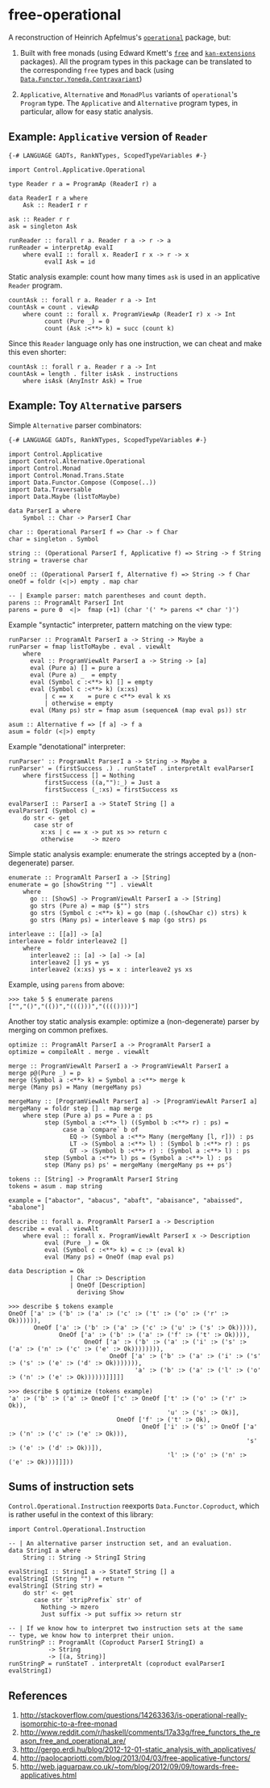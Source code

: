 free-operational
================

A reconstruction of Heinrich Apfelmus's
[`operational`](http://hackage.haskell.org/package/operational)
package, but:

1. Built with free monads (using Edward Kmett's
   [`free`](http://hackage.haskell.org/package/free) and
   [`kan-extensions`](http://hackage.haskell.org/package/kan-extensions)
   packages).  All the program types in this package can be translated
   to the corresponding `free` types and back (using
   [`Data.Functor.Yoneda.Contravariant`](http://hackage.haskell.org/packages/archive/kan-extensions/latest/doc/html/Data-Functor-Yoneda-Contravariant.html))

2. `Applicative`, `Alternative` and `MonadPlus` variants of
   `operational`'s `Program` type.  The `Applicative` and
   `Alternative` program types, in particular, allow for easy static
   analysis.


Example: `Applicative` version of `Reader`
------------------------------------------

    {-# LANGUAGE GADTs, RankNTypes, ScopedTypeVariables #-}

    import Control.Applicative.Operational

    type Reader r a = ProgramAp (ReaderI r) a

    data ReaderI r a where
        Ask :: ReaderI r r

    ask :: Reader r r
    ask = singleton Ask

    runReader :: forall r a. Reader r a -> r -> a
    runReader = interpretAp evalI
        where evalI :: forall x. ReaderI r x -> r -> x
              evalI Ask = id

Static analysis example: count how many times `ask` is used in an
applicative `Reader` program.

    countAsk :: forall r a. Reader r a -> Int
    countAsk = count . viewAp
        where count :: forall x. ProgramViewAp (ReaderI r) x -> Int
              count (Pure _) = 0
              count (Ask :<**> k) = succ (count k)

Since this `Reader` language only has one instruction, we can cheat
and make this even shorter:

    countAsk :: forall r a. Reader r a -> Int
    countAsk = length . filter isAsk . instructions
        where isAsk (AnyInstr Ask) = True


Example: Toy `Alternative` parsers
----------------------------------

Simple `Alternative` parser combinators:

    {-# LANGUAGE GADTs, RankNTypes, ScopedTypeVariables #-}

    import Control.Applicative
    import Control.Alternative.Operational
    import Control.Monad
    import Control.Monad.Trans.State
    import Data.Functor.Compose (Compose(..))
    import Data.Traversable
    import Data.Maybe (listToMaybe)

    data ParserI a where
        Symbol :: Char -> ParserI Char
    
    char :: Operational ParserI f => Char -> f Char
    char = singleton . Symbol
    
    string :: (Operational ParserI f, Applicative f) => String -> f String
    string = traverse char
    
    oneOf :: (Operational ParserI f, Alternative f) => String -> f Char
    oneOf = foldr (<|>) empty . map char
    
    -- | Example parser: match parentheses and count depth.
    parens :: ProgramAlt ParserI Int
    parens = pure 0  <|>  fmap (+1) (char '(' *> parens <* char ')')

Example "syntactic" interpreter, pattern matching on the view type:

    runParser :: ProgramAlt ParserI a -> String -> Maybe a
    runParser = fmap listToMaybe . eval . viewAlt
        where
          eval :: ProgramViewAlt ParserI a -> String -> [a]
          eval (Pure a) [] = pure a
          eval (Pure a) _  = empty
          eval (Symbol c :<**> k) [] = empty
          eval (Symbol c :<**> k) (x:xs) 
              | c == x    = pure c <**> eval k xs
              | otherwise = empty
          eval (Many ps) str = fmap asum (sequenceA (map eval ps)) str
    
    asum :: Alternative f => [f a] -> f a
    asum = foldr (<|>) empty

Example "denotational" interpreter:

    runParser' :: ProgramAlt ParserI a -> String -> Maybe a
    runParser' = (firstSuccess .) . runStateT . interpretAlt evalParserI
        where firstSuccess [] = Nothing
              firstSuccess ((a,""):_) = Just a
              firstSuccess (_:xs) = firstSuccess xs
    
    evalParserI :: ParserI a -> StateT String [] a
    evalParserI (Symbol c) = 
        do str <- get
           case str of
             x:xs | c == x -> put xs >> return c
             otherwise     -> mzero

Simple static analysis example: enumerate the strings accepted by a
(non-degenerate) parser.

    enumerate :: ProgramAlt ParserI a -> [String]
    enumerate = go [showString ""] . viewAlt
        where
          go :: [ShowS] -> ProgramViewAlt ParserI a -> [String]
          go strs (Pure a) = map ($"") strs
          go strs (Symbol c :<**> k) = go (map (.(showChar c)) strs) k
          go strs (Many ps) = interleave $ map (go strs) ps
    
    interleave :: [[a]] -> [a]
    interleave = foldr interleave2 []
        where
          interleave2 :: [a] -> [a] -> [a]
          interleave2 [] ys = ys
          interleave2 (x:xs) ys = x : interleave2 ys xs

Example, using `parens` from above:

    >>> take 5 $ enumerate parens
    ["","()","(())","((()))","(((())))"]

Another toy static analysis example: optimize a (non-degenerate)
parser by merging on common prefixes.

    optimize :: ProgramAlt ParserI a -> ProgramAlt ParserI a
    optimize = compileAlt . merge . viewAlt
    
    merge :: ProgramViewAlt ParserI a -> ProgramViewAlt ParserI a
    merge p@(Pure _) = p
    merge (Symbol a :<**> k) = Symbol a :<**> merge k
    merge (Many ps) = Many (mergeMany ps)
    
    mergeMany :: [ProgramViewAlt ParserI a] -> [ProgramViewAlt ParserI a]
    mergeMany = foldr step [] . map merge
        where step (Pure a) ps = Pure a : ps
              step (Symbol a :<**> l) ((Symbol b :<**> r) : ps) =
                   case a `compare` b of
                     EQ -> (Symbol a :<**> Many (mergeMany [l, r])) : ps
                     LT -> (Symbol a :<**> l) : (Symbol b :<**> r) : ps
                     GT -> (Symbol b :<**> r) : (Symbol a :<**> l) : ps
              step (Symbol a :<**> l) ps = (Symbol a :<**> l) : ps
              step (Many ps) ps' = mergeMany (mergeMany ps ++ ps')

    tokens :: [String] -> ProgramAlt ParserI String 
    tokens = asum . map string
    
    example = ["abactor", "abacus", "abaft", "abaisance", "abaissed", "abalone"]
    
    describe :: forall a. ProgramAlt ParserI a -> Description
    describe = eval . viewAlt
        where eval :: forall x. ProgramViewAlt ParserI x -> Description
              eval (Pure _) = Ok
              eval (Symbol c :<**> k) = c :> (eval k)
              eval (Many ps) = OneOf (map eval ps)
    
    data Description = Ok
                     | Char :> Description
                     | OneOf [Description] 
                       deriving Show

    >>> describe $ tokens example
    OneOf ['a' :> ('b' :> ('a' :> ('c' :> ('t' :> ('o' :> ('r' :> Ok)))))),
           OneOf ['a' :> ('b' :> ('a' :> ('c' :> ('u' :> ('s' :> Ok))))),
                  OneOf ['a' :> ('b' :> ('a' :> ('f' :> ('t' :> Ok)))),
                         OneOf ['a' :> ('b' :> ('a' :> ('i' :> ('s' :> ('a' :> ('n' :> ('c' :> ('e' :> Ok)))))))),
                                OneOf ['a' :> ('b' :> ('a' :> ('i' :> ('s' :> ('s' :> ('e' :> ('d' :> Ok))))))),
                                       'a' :> ('b' :> ('a' :> ('l' :> ('o' :> ('n' :> ('e' :> Ok))))))]]]]]

    >>> describe $ optimize (tokens example)
    'a' :> ('b' :> ('a' :> OneOf ['c' :> OneOf ['t' :> ('o' :> ('r' :> Ok)),
                                                'u' :> ('s' :> Ok)],
                                  OneOf ['f' :> ('t' :> Ok),
                                         OneOf ['i' :> ('s' :> OneOf ['a' :> ('n' :> ('c' :> ('e' :> Ok))),
                                                                      's' :> ('e' :> ('d' :> Ok))]),
                                                'l' :> ('o' :> ('n' :> ('e' :> Ok)))]]]))


Sums of instruction sets
------------------------

`Control.Operational.Instruction` reexports `Data.Functor.Coproduct`,
which is rather useful in the context of this library:

    import Control.Operational.Instruction
    
    -- | An alternative parser instruction set, and an evaluation.
    data StringI a where
        String :: String -> StringI String
    
    evalStringI :: StringI a -> StateT String [] a
    evalStringI (String "") = return ""
    evalStringI (String str) = 
        do str' <- get
           case str `stripPrefix` str' of
             Nothing -> mzero
             Just suffix -> put suffix >> return str
    
    -- | If we know how to interpret two instruction sets at the same
    -- type, we know how to interpret their union.
    runStringP :: ProgramAlt (Coproduct ParserI StringI) a
               -> String
               -> [(a, String)]
    runStringP = runStateT . interpretAlt (coproduct evalParserI evalStringI)


References
----------

1. http://stackoverflow.com/questions/14263363/is-operational-really-isomorphic-to-a-free-monad
2. http://www.reddit.com/r/haskell/comments/17a33g/free_functors_the_reason_free_and_operational_are/
3. http://gergo.erdi.hu/blog/2012-12-01-static_analysis_with_applicatives/
4. http://paolocapriotti.com/blog/2013/04/03/free-applicative-functors/
5. http://web.jaguarpaw.co.uk/~tom/blog/2012/09/09/towards-free-applicatives.html
